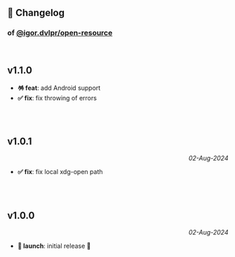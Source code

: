 ## 📒 Changelog

### of [@igor.dvlpr/open-resource](https://github.com/igorskyflyer/npm-open-resource)

<br>

## v1.1.0

- **🪅 feat**: add Android support
- **✅ fix**: fix throwing of errors

<br>
<br>

## v1.0.1

<p align="right"><em>02-Aug-2024</em></p>

- **✅ fix**: fix local xdg-open path

<br>
<br>

## v1.0.0

<p align="right"><em>02-Aug-2024</em></p>

- **🚀 launch**: initial release 🎉
